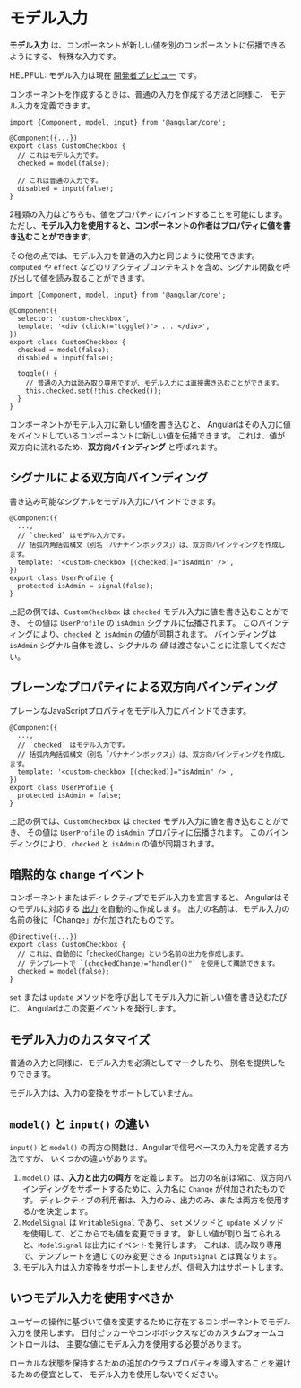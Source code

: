 # モデル入力

**モデル入力** は、コンポーネントが新しい値を別のコンポーネントに伝播できるようにする、
特殊な入力です。

HELPFUL: モデル入力は現在 [開発者プレビュー](/reference/releases#developer-preview) です。

コンポーネントを作成するときは、普通の入力を作成する方法と同様に、
モデル入力を定義できます。

```angular-ts
import {Component, model, input} from '@angular/core';

@Component({...})
export class CustomCheckbox {
  // これはモデル入力です。
  checked = model(false);

  // これは普通の入力です。
  disabled = input(false);
}
```

2種類の入力はどちらも、値をプロパティにバインドすることを可能にします。
ただし、**モデル入力を使用すると、コンポーネントの作者はプロパティに値を書き込むことができます**。

その他の点では、モデル入力を普通の入力と同じように使用できます。
`computed` や `effect` などのリアクティブコンテキストを含め、シグナル関数を呼び出して値を読み取ることができます。

```angular-ts
import {Component, model, input} from '@angular/core';

@Component({
  selector: 'custom-checkbox',
  template: '<div (click)="toggle()"> ... </div>',
})
export class CustomCheckbox {
  checked = model(false);
  disabled = input(false);

  toggle() {
    // 普通の入力は読み取り専用ですが、モデル入力には直接書き込むことができます。
    this.checked.set(!this.checked());
  }
}
```

コンポーネントがモデル入力に新しい値を書き込むと、
Angularはその入力に値をバインドしているコンポーネントに新しい値を伝播できます。
これは、値が双方向に流れるため、**双方向バインディング** と呼ばれます。

## シグナルによる双方向バインディング

書き込み可能なシグナルをモデル入力にバインドできます。

```angular-ts
@Component({
  ...,
  // `checked` はモデル入力です。
  // 括弧内角括弧構文（別名「バナナインボックス」）は、双方向バインディングを作成します。
  template: '<custom-checkbox [(checked)]="isAdmin" />',
})
export class UserProfile {
  protected isAdmin = signal(false);
}
```

上記の例では、`CustomCheckbox` は `checked` モデル入力に値を書き込むことができ、
その値は `UserProfile` の `isAdmin` シグナルに伝播されます。
このバインディングにより、`checked` と `isAdmin` の値が同期されます。
バインディングは `isAdmin` シグナル自体を渡し、シグナルの _値_ は渡さないことに注意してください。

## プレーンなプロパティによる双方向バインディング

プレーンなJavaScriptプロパティをモデル入力にバインドできます。

```angular-ts
@Component({
  ...,
  // `checked` はモデル入力です。
  // 括弧内角括弧構文（別名「バナナインボックス」）は、双方向バインディングを作成します。
  template: '<custom-checkbox [(checked)]="isAdmin" />',
})
export class UserProfile {
  protected isAdmin = false;
}
```

上記の例では、`CustomCheckbox` は `checked` モデル入力に値を書き込むことができ、
その値は `UserProfile` の `isAdmin` プロパティに伝播されます。
このバインディングにより、`checked` と `isAdmin` の値が同期されます。

## 暗黙的な `change` イベント

コンポーネントまたはディレクティブでモデル入力を宣言すると、
Angularはそのモデルに対応する [出力](guide/components/outputs) を自動的に作成します。
出力の名前は、モデル入力の名前の後に「Change」が付加されたものです。

```angular-ts
@Directive({...})
export class CustomCheckbox {
  // これは、自動的に「checkedChange」という名前の出力を作成します。
  // テンプレートで `(checkedChange)="handler()"` を使用して購読できます。
  checked = model(false);
}
```

`set` または `update` メソッドを呼び出してモデル入力に新しい値を書き込むたびに、
Angularはこの変更イベントを発行します。

## モデル入力のカスタマイズ

普通の入力と同様に、モデル入力を必須としてマークしたり、
別名を提供したりできます。

モデル入力は、入力の変換をサポートしていません。

## `model()` と `input()` の違い

`input()` と `model()` の両方の関数は、Angularで信号ベースの入力を定義する方法ですが、
いくつかの違いがあります。
1. `model()` は、**入力と出力の両方** を定義します。
出力の名前は常に、双方向バインディングをサポートするために、入力名に `Change` が付加されたものです。
ディレクティブの利用者は、入力のみ、出力のみ、または両方を使用するかを決定します。
2. `ModelSignal` は `WritableSignal` であり、
`set` メソッドと `update` メソッドを使用して、どこからでも値を変更できます。
新しい値が割り当てられると、`ModelSignal` は出力にイベントを発行します。
これは、読み取り専用で、テンプレートを通じてのみ変更できる `InputSignal` とは異なります。
3. モデル入力は入力変換をサポートしませんが、信号入力はサポートします。

## いつモデル入力を使用すべきか

ユーザーの操作に基づいて値を変更するために存在するコンポーネントでモデル入力を使用します。
日付ピッカーやコンボボックスなどのカスタムフォームコントロールは、
主要な値にモデル入力を使用する必要があります。

ローカルな状態を保持するための追加のクラスプロパティを導入することを避けるための便宜として、
モデル入力を使用しないでください。
